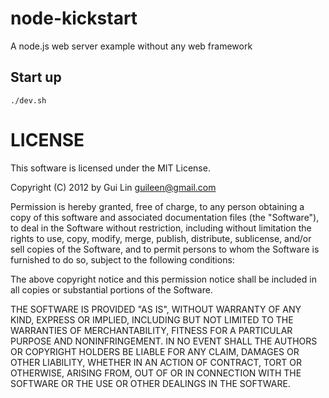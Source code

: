 node-kickstart
==============

A node.js web server example without any web framework

Start up
--------

    ./dev.sh

LICENSE
========

This software is licensed under the MIT License.

Copyright (C) 2012 by Gui Lin <guileen@gmail.com>

Permission is hereby granted, free of charge, to any person obtaining a copy of this software and associated 
documentation files (the "Software"), to deal in the Software without restriction, 
including without limitation the rights to use, copy, modify, merge, publish, distribute, sublicense, 
and/or sell copies of the Software, and to permit persons to whom the Software is furnished to do so, 
subject to the following conditions:

The above copyright notice and this permission notice shall be included in all copies or substantial 
portions of the Software.

THE SOFTWARE IS PROVIDED "AS IS", WITHOUT WARRANTY OF ANY KIND, EXPRESS OR IMPLIED, INCLUDING BUT 
NOT LIMITED TO THE WARRANTIES OF MERCHANTABILITY, FITNESS FOR A PARTICULAR PURPOSE AND NONINFRINGEMENT. 
IN NO EVENT SHALL THE AUTHORS OR COPYRIGHT HOLDERS BE LIABLE FOR ANY CLAIM, DAMAGES OR OTHER LIABILITY, 
WHETHER IN AN ACTION OF CONTRACT, TORT OR OTHERWISE, ARISING FROM, OUT OF OR IN CONNECTION WITH THE 
SOFTWARE OR THE USE OR OTHER DEALINGS IN THE SOFTWARE.